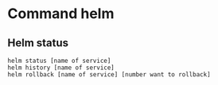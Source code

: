# Command helm
## Helm status
```
helm status [name of service]
helm history [name of service]
helm rollback [name of service] [number want to rollback]
```
